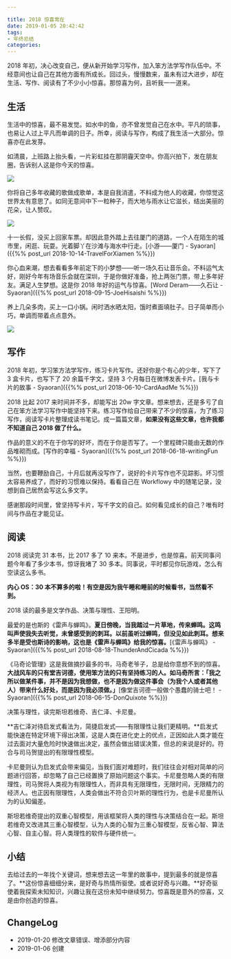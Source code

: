 ```yaml
---

title: 2018 惊喜常在
date: 2019-01-05 20:42:42
tags:
- 年终总结
categories:
---
```

2018 年初，决心改变自己，便从新开始学习写作，加入笨方法学写作队伍中。不经意间也让自己在其他方面有所成长。回过头，慢慢数来，虽未有过大进步，却在生活、写作、阅读有了不少小小惊喜。那惊喜为何，且听我一一道来。

<!--more-->

## 生活

生活中的惊喜，最不易发觉。如水中的鱼，亦不曾发觉自己在水中。平凡的琐事，也易让人过上平凡而单调的日子。所幸，阅读与写作，构成了我生活一大部分。惊喜亦在此发芽。

如清晨，上班路上抬头看，一片彩虹挂在那阴霾天空中。你高兴拍下，发在朋友圈，告诉别人这是你今天的惊喜。

![](https://blgo-1258469251.image.myqcloud.com/surprise01.png?imageMogr2/strip/thumbnail/!35p)

你将自己多年收藏的歌做成歌单，本是自我消遣，不料成为他人的收藏，你惊觉这世界太有意思了。如同无意间中下一粒种子，而大地与雨水让它滋长，结出美丽的花朵，让人赞叹。

![](https://blgo-1258469251.image.myqcloud.com/surprise02.png?imageMogr2/strip/thumbnail/!35p)

十一长假，没买上回家车票。却因此意外踏上去往厦门的道路，一个人在陌生的城市里，闲逛、玩耍。光着脚丫在沙滩与海水中行走。[小游——厦门 - Syaoran]({{%% post_url 2018-10-14-TravelForXiamen %%}})

你心血来潮，想去看看多年前定下的小梦想——听一场久石让音乐会。不料运气太好，刚好今年有场音乐会就在深圳，于是你做好准备，抢上两张门票，带上多年好友。满足人生梦想。这是你 2018 年好的运气与惊喜。[Word Deram——久石让 - Syaoran]({{%% post_url 2018-09-15-JoeHisaishi %%}})

养上几朵多肉，买上一口小锅。闲时洒水晒太阳，饿时煮面填肚子。日子简单而小巧，单调而带着点点意外。

![](https://blgo-1258469251.image.myqcloud.com/surprise03.png?imageMogr2/strip/thumbnail/!35p)

## 写作

2018 年初，学习笨方法学写作，练习卡片写作。还好你是个有心的少年，写下了 3 盒卡片，也写下了 20 余篇千字文，坚持 3 个月每日在微博发表卡片。[我与卡片的故事 - Syaoran]({{%% post_url 2018-06-10-CardAadMe %%}})

2018 比起 2017 来时间并不多，却能写出 20w 字文章。想来想去，还是多亏了自己在笨方法学习写作中能坚持下来。练习写作给自己带来了不少的惊喜，为了练习写作，阅读写卡片整理成读书笔记。成一篇篇文章，**如果没有这些文章，也许我都不知道自己 2018 做了什么。**

作品的意义的不在于你写的好坏，而在于你是否写了。一个里程碑只能由无数的作品堆砌而成。[写作的幸福 - Syaoran]({{%% post_url 2018-06-18-writingFun %%}})

当然，也要鞭励自己，十月后就再没写作了，说好的卡片写作也不见踪影。坏习惯太容易养成了，而好的习惯难以保持。看看自己在 Workflowy 中的随笔记录，没想到自己居然会写这么多文字。

感谢那段时间里，曾坚持写卡片，写千字文的自己。如何看见成长的自己？唯有时间与作品在才能见证。

## 阅读

2018 阅读完 31 本书，比 2017 多了 10 来本。不是进步，也是惊喜。前天同事问题今年看了多少本书，惊讶我堵了 30 多本。同事说，平时都见你玩游戏，怎么有空读这么多书。

**内心 OS：30 本不算多的啦！有空是因为我午睡和睡前的时候看书，当然看不到。**

2018 读的最多是文学作品、决策与理性、王阳明。

最爱的是也斯的《雷声与蝉鸣》。**夏日傍晚，当我踏过一片草地，传来蝉鸣。这鸣叫声使我失去听觉，未曾感受到的刺耳。以前虽听过蝉鸣，但没见如此刺耳。想来多半是受也斯诗的影响，这也是《雷声与蝉鸣》给我的惊喜。**[《雷声与蝉鸣》 - Syaoran]({{%% post_url 2018-08-18-ThunderAndCicada %%}})

《马奇论管理》这是我做摘抄最多的书，马奇老爷子，总是给你意想不到的惊喜。**大战风车的只有堂吉诃德，使用笨方法的只有坚持练习的人。如马奇所言：「我之所以做某件事，并不是因为我想做，也不是因为做这件事会（为我个人或者其他人）带来什么好处，而是因为我必须做。」**[像堂吉诃德一般做个愚蠢的骑士吧！ - Syaoran]({{%% post_url 2018-06-15-DonQuixote %%}})

决策与理性，读完斯坦若维奇、吉仁泽、卡尼曼。

**吉仁泽对待启发式看法为，简捷启发式——有限理性让我们更精明。**启发式能快速在特定环境下得出决策，这是人类在进化史上的优点，正因如此人类才能在过去面对大量危险时快速做出决定，虽然会做出错误决策，但总的来说是好的。符合与司马贺提出的有限理性模型。

卡尼曼则认为启发式会带来偏见，当我们面对难题时，我们往往会对相对简单的问题进行回答，却忽略了自己已经置换了原始问题这个事实。卡尼曼忽略人类的有限理性，司马贺将人类视为有限理性人，而非具有无限理性，无限时间，无限精力的经济人。也正因有限理性，人类会做出不符合贝叶斯的理性行为，也是卡尼曼所认为的认知偏差。

斯坦若维奇提出的双重心智模型，用该框架将人类的理性与决策结合在一起。斯坦若维奇又改进其三重心智模型，认为人类的心智为三重心智模型，反省心智、算法心智、自主心智。将人类理性的软件与硬件统一。

## 小结

去给过去的一年找个关键词，想来想去这一年里的故事中，提到最多的就是惊喜了。**这份惊喜细细分来，是好奇与热情所驱使。或者说好奇与兴趣。**好奇驱使着我探索未知知识，兴趣让我在这份未知中继续努力。惊喜既是意外的惊喜，又是由你创造的惊喜。

## ChangeLog

- 2019-01-20 修改文章错误、增添部分内容
- 2019-01-06 创建
